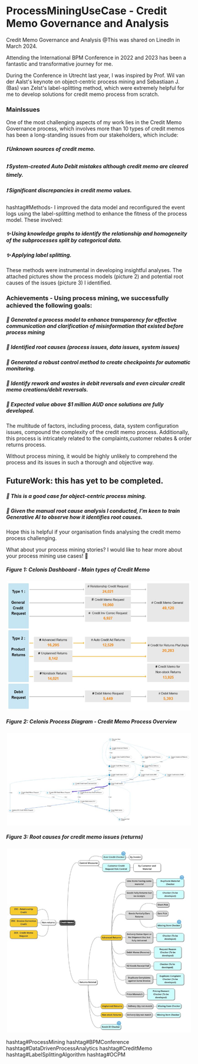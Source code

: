 # ProcessMiningUseCase - Credit Memo Governance and Analysis

Credit Memo Governance and Analysis 
@This was shared on LinedIn in March 2024.


Attending the International BPM Conference in 2022 and 2023 has been a fantastic and transformative journey for me. 

During the Conference in Utrecht last year, I was inspired by Prof. Wil van der Aalst's keynote on object-centric process mining and Sebastiaan J. (Bas) van Zelst's  label-splitting method, which were extremely helpful for me to develop solutions for credit memo process from scratch.
 
### MainIssues
One of the most challenging aspects of my work lies in the Credit Memo Governance process, which involves more than 10 types of credit memos has been a long-standing issues from our stakeholders, which include:
<br>
##### ❗ Unknown sources of credit memo. 
##### ❗ System-created Auto Debit mistakes although credit memo are cleared timely.
##### ❗ Significant discrepancies in credit memo values.
 
hashtag#Methods- I improved the data model and reconfigured the event logs using the label-splitting method to enhance the fitness of the process model. These involved:
##### ✨ Using knowledge graphs to identify the relationship and homogeneity of the subprocesses split by categorical data.
##### ✨ Applying label splitting.

These methods were instrumental in developing insightful analyses. The attached pictures show the process models (picture 2) and potential root causes of the issues (picture 3) I identified.

### Achievements - Using process mining, we successfully achieved the following goals:
##### 🔅 Generated a process model to enhance transparency for effective communication and clarification of misinformation that existed before process mining
##### 🔅 Identified root causes (process issues, data issues, system issues)
##### 🔅 Generated a robust control method to create checkpoints for automatic monitoring.
##### 🔅 Identify rework and wastes in debit reversals and even circular credit memo creations/debit reversals.
##### 🔅 Expected value above $1 million AUD once solutions are fully developed.


 
The multitude of factors, including process, data, system configuration issues, compound the complexity of the credit memo process. Additionally, this process is intricately related to the complaints,customer rebates & order returns process.

Without process mining, it would be highly unlikely to comprehend the process and its issues in such a thorough and objective way.
 
## FutureWork: this has yet to be completed. 
##### 🔅 This is a good case for object-centric process mining.
##### 🔅 Given the manual root cause analysis I conducted, I'm keen to train Generative AI to observe how it identifies root causes.

Hope this is helpful if your organisation finds analysing the credit memo process challenging. 

What about your process mining stories? I would like to hear more about your process mining use cases! 🤗 

##### Figure 1: Celonis Dashboard - Main types of Credit Memo

<p align="center"><img src="https://github.com/jiaodayulang/ProcessMiningUseCase/blob/main/Picture/CreditMemoCategory.jpeg" width="500"></p>

##### Figure 2: Celonis Process Diagram - Credit Memo Process Overview
<p align="center"><img src="https://github.com/jiaodayulang/ProcessMiningUseCase/blob/main/Picture/ProcessDiagram.jpeg" width="500"></p>

##### Figure 3: Root causes for credit memo issues (returns)
<p align="center"><img src="https://github.com/jiaodayulang/ProcessMiningUseCase/blob/main/Picture/RootCauseAnalysis.jpeg" width="500"></p>

hashtag#ProcessMining hashtag#BPMConference
hashtag#DataDrivenProcessAnalytics
hashtag#CreditMemo
hashtag#LabelSplittingAlgorithm
hashtag#OCPM

